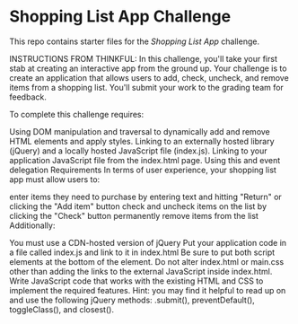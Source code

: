 # Shopping List App Challenge

This repo contains starter files for the *Shopping List App* challenge.

INSTRUCTIONS FROM THINKFUL: 
In this challenge, you'll take your first stab at creating an interactive app from the ground up. Your challenge is to create an application that allows users to add, check, uncheck, and remove items from a shopping list. You'll submit your work to the grading team for feedback.

To complete this challenge requires:

Using DOM manipulation and traversal to dynamically add and remove HTML elements and apply styles.
Linking to an externally hosted library (jQuery) and a locally hosted JavaScript file (index.js).
Linking to your application JavaScript file from the index.html page.
Using this and event delegation
Requirements
In terms of user experience, your shopping list app must allow users to:

enter items they need to purchase by entering text and hitting "Return" or clicking the "Add item" button
check and uncheck items on the list by clicking the "Check" button
permanently remove items from the list
Additionally:

You must use a CDN-hosted version of jQuery
Put your application code in a file called index.js and link to it in index.html
Be sure to put both script elements at the bottom of the <body> element.
Do not alter index.html or main.css other than adding the links to the external JavaScript inside index.html. Write JavaScript code that works with the existing HTML and CSS to implement the required features.
Hint: you may find it helpful to read up on and use the following jQuery methods: .submit(), preventDefault(), toggleClass(), and closest().
